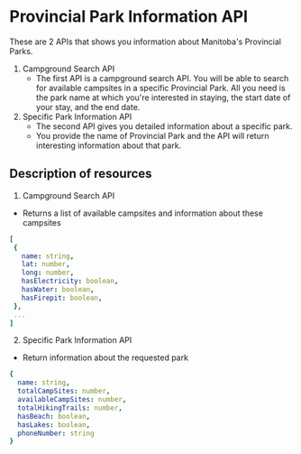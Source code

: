 
# Provincial Park Information API 
These are 2 APIs that shows you information about Manitoba's Provincial Parks. 
1. Campground Search API 
   * The first API is a campground search API. You will be able to search for available campsites in a specific Provincial Park. All you need is the park name at which you're interested in staying, the start date of your stay, and the end date.  
2. Specific Park Information API
   * The second API gives you detailed information about a specific park. 
   * You provide the name of Provincial Park and the API will return interesting information about that park. 

## Description of resources  
   1. Campground Search API
   * Returns a list of available campsites and information about these campsites  
   ```yaml
   [  
    {  
      name: string,  
      lat: number,  
      long: number,  
      hasElectricity: boolean,  
      hasWater: boolean,  
      hasFirepit: boolean,  
    }, 
    ...  
  ]   
  ```
  2. Specific Park Information API
  * Return information about the requested park  
  ```yaml
  {  
    name: string,  
    totalCampSites: number,  
    availableCampSites: number,  
    totalHikingTrails: number,  
    hasBeach: boolean,  
    hasLakes: boolean,  
    phoneNumber: string  
  }  
```
  

  
